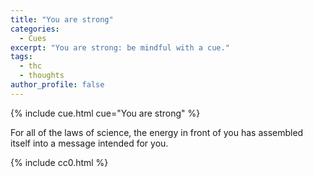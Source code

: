 ```yaml
---
title: "You are strong"
categories:
  - Cues
excerpt: "You are strong: be mindful with a cue."
tags:
  - thc
  - thoughts
author_profile: false
---
```


{% include cue.html cue="You are strong" %}

For all of the laws of science, the energy in front of you has assembled itself into a message intended for you.

{% include cc0.html %}